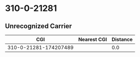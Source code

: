 # 310-0-21281
## Unrecognized Carrier


| CGI | Nearest CGI | Distance |
|-----|-------------|----------|
| 310-0-21281-174207489 |  | 0.0 |
